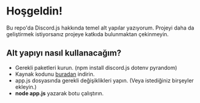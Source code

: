 # Hoşgeldin!
Bu repo'da Discord.js hakkında temel alt yapılar yazıyorum. Projeyi daha da geliştirmek istiyorsanız projeye katkıda bulunmaktan çekinmeyin.

## Alt yapıyı nasıl kullanacağım?
- Gerekli paketleri kurun. (npm install discord.js dotenv pyrandom)
- Kaynak kodunu [buradan]() indirin.
- app.js dosyasında gerekli değişiklikleri yapın. (Veya istediğiniz birşeyler ekleyin.)
- **node app.js** yazarak botu çalıştırın.
